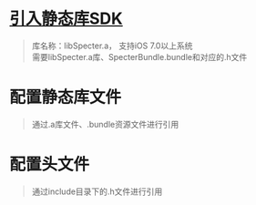 # [引入静态库SDK](addsdklibrary/staticlib/importlib.md)

> 库名称：libSpecter.a， 支持iOS 7.0以上系统  
> 需要libSpecter.a库、SpecterBundle.bundle和对应的.h文件

# 配置静态库文件
> 通过.a库文件、.bundle资源文件进行引用

# 配置头文件
> 通过include目录下的.h文件进行引用

